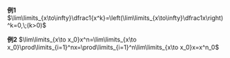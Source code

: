 **例1**
$\lim\limits_{x\to\infty}\dfrac1{x^k}=\left(\lim\limits_{x\to\infty}\dfrac1x\right)^k=0,\;(k>0)$

**例2**
$\lim\limits_{x\to x_0}x^n=\lim\limits_{x\to x_0}\prod\limits_{i=1}^nx=\prod\limits_{i=1}^n\lim\limits_{x\to x_0}x=x^n_0$
